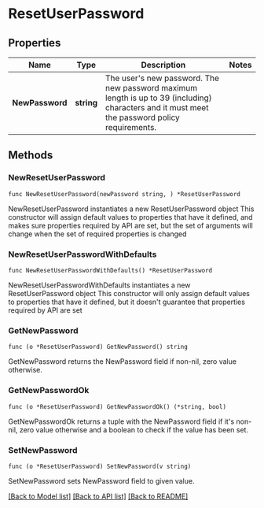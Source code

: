 # ResetUserPassword

## Properties

Name | Type | Description | Notes
------------ | ------------- | ------------- | -------------
**NewPassword** | **string** | The user&#39;s new password.  The new password maximum length is up to 39 (including) characters and it must meet the password policy requirements. | 

## Methods

### NewResetUserPassword

`func NewResetUserPassword(newPassword string, ) *ResetUserPassword`

NewResetUserPassword instantiates a new ResetUserPassword object
This constructor will assign default values to properties that have it defined,
and makes sure properties required by API are set, but the set of arguments
will change when the set of required properties is changed

### NewResetUserPasswordWithDefaults

`func NewResetUserPasswordWithDefaults() *ResetUserPassword`

NewResetUserPasswordWithDefaults instantiates a new ResetUserPassword object
This constructor will only assign default values to properties that have it defined,
but it doesn't guarantee that properties required by API are set

### GetNewPassword

`func (o *ResetUserPassword) GetNewPassword() string`

GetNewPassword returns the NewPassword field if non-nil, zero value otherwise.

### GetNewPasswordOk

`func (o *ResetUserPassword) GetNewPasswordOk() (*string, bool)`

GetNewPasswordOk returns a tuple with the NewPassword field if it's non-nil, zero value otherwise
and a boolean to check if the value has been set.

### SetNewPassword

`func (o *ResetUserPassword) SetNewPassword(v string)`

SetNewPassword sets NewPassword field to given value.



[[Back to Model list]](../README.md#documentation-for-models) [[Back to API list]](../README.md#documentation-for-api-endpoints) [[Back to README]](../README.md)


